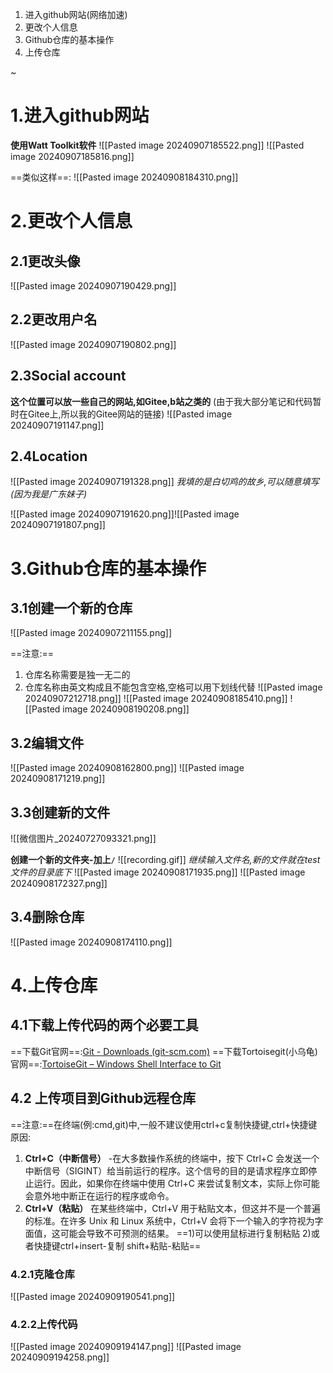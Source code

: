 ﻿1. 进入github网站(网络加速)
2. 更改个人信息
3. Github仓库的基本操作
4. 上传仓库

~
# 1.进入github网站
**使用Watt Toolkit软件**
![[Pasted image 20240907185522.png]]
![[Pasted image 20240907185816.png]]

==类似这样==:
![[Pasted image 20240908184310.png]]
# 2.更改个人信息

## 2.1更改头像
![[Pasted image 20240907190429.png]]

## 2.2更改用户名
![[Pasted image 20240907190802.png]]

## 2.3Social account
**这个位置可以放一些自己的网站,如Gitee,b站之类的**
(由于我大部分笔记和代码暂时在Gitee上,所以我的Gitee网站的链接)
![[Pasted image 20240907191147.png]]

## 2.4Location
![[Pasted image 20240907191328.png]]
_我填的是白切鸡的故乡,可以随意填写(因为我是广东妹子)_

![[Pasted image 20240907191620.png]]![[Pasted image 20240907191807.png]]

# 3.Github仓库的基本操作

## 3.1创建一个新的仓库
![[Pasted image 20240907211155.png]]

==注意:==
1) 仓库名称需要是独一无二的
2) 仓库名称由英文构成且不能包含空格,空格可以用下划线代替
![[Pasted image 20240907212718.png]]
![[Pasted image 20240908185410.png]]
![[Pasted image 20240908190208.png]]

## 3.2编辑文件
![[Pasted image 20240908162800.png]]
![[Pasted image 20240908171219.png]]

## 3.3创建新的文件
![[微信图片_20240727093321.png]]

**创建一个新的文件夹-加上`/`**
![[recording.gif]]
_继续输入文件名,新的文件就在test文件的目录底下_
![[Pasted image 20240908171935.png]]
![[Pasted image 20240908172327.png]]

## 3.4删除仓库
![[Pasted image 20240908174110.png]]

# 4.上传仓库

## 4.1下载上传代码的两个必要工具
==下载Git官网==:[Git - Downloads (git-scm.com)](https://git-scm.com/downloads)
==下载Tortoisegit(小乌龟)官网==:[TortoiseGit – Windows Shell Interface to Git](https://tortoisegit.org/)
## 4.2 上传项目到Github远程仓库
==注意:==在终端(例:cmd,git)中,一般不建议使用ctrl+c复制快捷键,ctrl+快捷键
原因:
1)  **Ctrl+C（中断信号）**
-在大多数操作系统的终端中，按下 Ctrl+C 会发送一个中断信号（SIGINT）给当前运行的程序。这个信号的目的是请求程序立即停止运行。因此，如果你在终端中使用 Ctrl+C 来尝试复制文本，实际上你可能会意外地中断正在运行的程序或命令。
2) **Ctrl+V（粘贴）**
在某些终端中，Ctrl+V 用于粘贴文本，但这并不是一个普遍的标准。在许多 Unix 和 Linux 系统中，Ctrl+V 会将下一个输入的字符视为字面值，这可能会导致不可预测的结果。
==1)可以使用鼠标进行复制粘贴
2)或者快捷键ctrl+insert-复制 shift+粘贴-粘贴==

### 4.2.1克隆仓库

![[Pasted image 20240909190541.png]]
### 4.2.2上传代码
![[Pasted image 20240909194147.png]]
![[Pasted image 20240909194258.png]]
